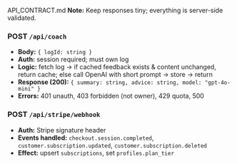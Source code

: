 API_CONTRACT.md
**Note:** Keep responses tiny; everything is server-side validated.

### POST `/api/coach`
- **Body:** `{ logId: string }`
- **Auth:** session required; must own log
- **Logic:** fetch log → if cached feedback exists & content unchanged, return cache; else call OpenAI with short prompt → store → return
- **Response (200):** `{ summary: string, advice: string, model: "gpt-4o-mini" }`
- **Errors:** 401 unauth, 403 forbidden (not owner), 429 quota, 500

### POST `/api/stripe/webhook`
- **Auth:** Stripe signature header
- **Events handled:** `checkout.session.completed`, `customer.subscription.updated`, `customer.subscription.deleted`
- **Effect:** upsert `subscriptions`, set `profiles.plan_tier`